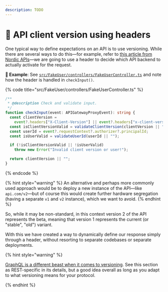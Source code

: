 ```yaml
---
description: TODO
---
```


# 📂 API client version using headers

One typical way to define expectations on an API is to use versioning. While there are several ways to do this—for example, refer to [this article from Nordic APIs](https://nordicapis.com/everything-you-need-to-know-about-api-versioning/)—we are going to use a header to decide which API backend to actually activate for the request.

**🎯 Example**: See [`src/FakeUser/controllers/FakeUserController.ts`](https://github.com/mikaelvesavuori/better-apis-workshop/blob/main/src/FakeUser/controllers/FakeUserController.ts) and note how the header is handled in `checkInput()`.

{% code title="src/FakeUser/controllers/FakeUserController.ts" %}

```typescript
/**
 * @description Check and validate input.
 */
function checkInput(event: APIGatewayProxyEvent): string {
  const clientVersion =
    event?.headers["X-Client-Version"] || event?.headers["x-client-version"];
  const isClientVersionValid = validateClientVersion(clientVersion || "");
  const userId = event?.requestContext?.authorizer?.principalId;
  const isUserValid = validateUserId(userId || "");

  if (!isClientVersionValid || !isUserValid)
    throw new Error("Invalid client version or user!");

  return clientVersion || "";
}
```

{% endcode %}

{% hint style="warning" %}
An alternative and perhaps more commonly used approach would be to deploy a new instance of the API—like `api.com/v2`—but of course this would create further hardware segregation (having a separate `v1` and `v2` instance), which we want to avoid.
{% endhint %}

So, while it may be non-standard, in this context version 2 of the API represents the beta, meaning that version 1 represents the current (or "stable", "old") variant.

With this we have created a way to dynamically define our response simply through a header, without resorting to separate codebases or separate deployments.

{% hint style="warning" %}

[GraphQL is a different beast when it comes to versioning](https://graphql.org/learn/best-practices/#versioning). See this section as REST-specific in its details, but a good idea overall as long as you adapt to what versioning means for your protocol.

{% endhint %}
